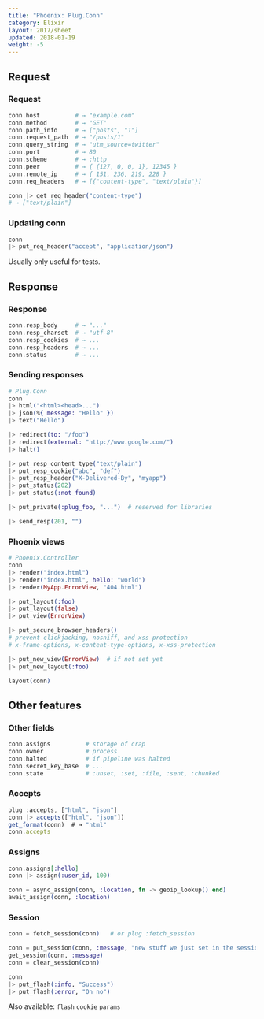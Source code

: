 ```yaml
---
title: "Phoenix: Plug.Conn"
category: Elixir
layout: 2017/sheet
updated: 2018-01-19
weight: -5
---
```


Request
-------

### Request


```elixir
conn.host          # → "example.com"
conn.method        # → "GET"
conn.path_info     # → ["posts", "1"]
conn.request_path  # → "/posts/1"
conn.query_string  # → "utm_source=twitter"
conn.port          # → 80
conn.scheme        # → :http
conn.peer          # → { {127, 0, 0, 1}, 12345 }
conn.remote_ip     # → { 151, 236, 219, 228 }
conn.req_headers   # → [{"content-type", "text/plain"}]
```

```elixir
conn |> get_req_header("content-type")
# → ["text/plain"]
```

### Updating conn

```elixir
conn
|> put_req_header("accept", "application/json")
```

Usually only useful for tests.

Response
--------

### Response


```elixir
conn.resp_body     # → "..."
conn.resp_charset  # → "utf-8"
conn.resp_cookies  # → ...
conn.resp_headers  # → ...
conn.status        # → ...
```

### Sending responses

```elixir
# Plug.Conn
conn
|> html("<html><head>...")
|> json(%{ message: "Hello" })
|> text("Hello")
```

```elixir
|> redirect(to: "/foo")
|> redirect(external: "http://www.google.com/")
|> halt()
```

```elixir
|> put_resp_content_type("text/plain")
|> put_resp_cookie("abc", "def")
|> put_resp_header("X-Delivered-By", "myapp")
|> put_status(202)
|> put_status(:not_found)
```

```elixir
|> put_private(:plug_foo, "...")  # reserved for libraries
```

```elixir
|> send_resp(201, "")
```

### Phoenix views

```elixir
# Phoenix.Controller
conn
|> render("index.html")
|> render("index.html", hello: "world")
|> render(MyApp.ErrorView, "404.html")
```

```elixir
|> put_layout(:foo)
|> put_layout(false)
|> put_view(ErrorView)
```

```elixir
|> put_secure_browser_headers()
# prevent clickjacking, nosniff, and xss protection
# x-frame-options, x-content-type-options, x-xss-protection
```

```elixir
|> put_new_view(ErrorView)  # if not set yet
|> put_new_layout(:foo)
```

```elixir
layout(conn)
```

Other features
--------------

### Other fields


```elixir
conn.assigns          # storage of crap
conn.owner            # process
conn.halted           # if pipeline was halted
conn.secret_key_base  # ...
conn.state            # :unset, :set, :file, :sent, :chunked
```

### Accepts

```js
plug :accepts, ["html", "json"]
conn |> accepts(["html", "json"])
get_format(conn)  # → "html"
conn.accepts
```

### Assigns

```elixir
conn.assigns[:hello]
conn |> assign(:user_id, 100)
```

```elixir
conn = async_assign(conn, :location, fn -> geoip_lookup() end)
await_assign(conn, :location)
```

### Session

```elixir
conn = fetch_session(conn)   # or plug :fetch_session

conn = put_session(conn, :message, "new stuff we just set in the session")
get_session(conn, :message)
conn = clear_session(conn)
```

```elixir
conn
|> put_flash(:info, "Success")
|> put_flash(:error, "Oh no")
```

Also available: `flash` `cookie` `params`

